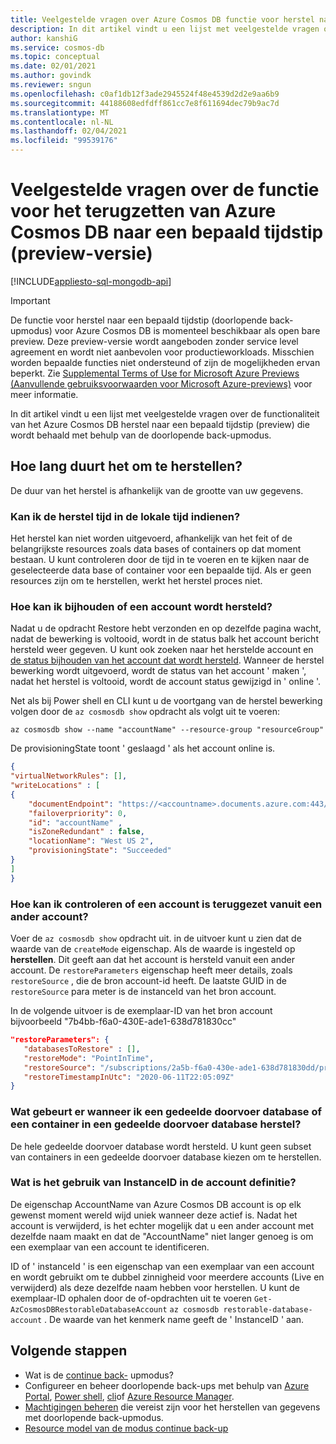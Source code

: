 ```yaml
---
title: Veelgestelde vragen over Azure Cosmos DB functie voor herstel naar een bepaald tijdstip.
description: In dit artikel vindt u een lijst met veelgestelde vragen over de Azure Cosmos DB functie voor herstel naar een bepaald tijdstip met behulp van de doorlopende back-upmodus.
author: kanshiG
ms.service: cosmos-db
ms.topic: conceptual
ms.date: 02/01/2021
ms.author: govindk
ms.reviewer: sngun
ms.openlocfilehash: c0af1db12f3ade2945524f48e4539d2d2e9aa6b9
ms.sourcegitcommit: 44188608edfdff861cc7e8f611694dec79b9ac7d
ms.translationtype: MT
ms.contentlocale: nl-NL
ms.lasthandoff: 02/04/2021
ms.locfileid: "99539176"
---
```

# <a name="frequently-asked-questions-on-the-azure-cosmos-db-point-in-time-restore-feature-preview"></a>Veelgestelde vragen over de functie voor het terugzetten van Azure Cosmos DB naar een bepaald tijdstip (preview-versie)
[!INCLUDE[appliesto-sql-mongodb-api](includes/appliesto-sql-mongodb-api.md)]

> [!IMPORTANT]
> De functie voor herstel naar een bepaald tijdstip (doorlopende back-upmodus) voor Azure Cosmos DB is momenteel beschikbaar als open bare preview.
> Deze preview-versie wordt aangeboden zonder service level agreement en wordt niet aanbevolen voor productieworkloads. Misschien worden bepaalde functies niet ondersteund of zijn de mogelijkheden ervan beperkt.
> Zie [Supplemental Terms of Use for Microsoft Azure Previews (Aanvullende gebruiksvoorwaarden voor Microsoft Azure-previews)](https://azure.microsoft.com/support/legal/preview-supplemental-terms/) voor meer informatie.

In dit artikel vindt u een lijst met veelgestelde vragen over de functionaliteit van het Azure Cosmos DB herstel naar een bepaald tijdstip (preview) die wordt behaald met behulp van de doorlopende back-upmodus.

## <a name="how-much-time-does-it-takes-to-restore"></a>Hoe lang duurt het om te herstellen?
De duur van het herstel is afhankelijk van de grootte van uw gegevens.

### <a name="can-i-submit-the-restore-time-in-local-time"></a>Kan ik de herstel tijd in de lokale tijd indienen?
Het herstel kan niet worden uitgevoerd, afhankelijk van het feit of de belangrijkste resources zoals data bases of containers op dat moment bestaan. U kunt controleren door de tijd in te voeren en te kijken naar de geselecteerde data base of container voor een bepaalde tijd. Als er geen resources zijn om te herstellen, werkt het herstel proces niet.

### <a name="how-can-i-track-if-an-account-is-being-restored"></a>Hoe kan ik bijhouden of een account wordt hersteld?
Nadat u de opdracht Restore hebt verzonden en op dezelfde pagina wacht, nadat de bewerking is voltooid, wordt in de status balk het account bericht hersteld weer gegeven. U kunt ook zoeken naar het herstelde account en [de status bijhouden van het account dat wordt hersteld](continuous-backup-restore-portal.md#track-restore-status). Wanneer de herstel bewerking wordt uitgevoerd, wordt de status van het account ' maken ', nadat het herstel is voltooid, wordt de account status gewijzigd in ' online '.

Net als bij Power shell en CLI kunt u de voortgang van de herstel bewerking volgen door de `az cosmosdb show` opdracht als volgt uit te voeren:

```azurecli-interactive
az cosmosdb show --name "accountName" --resource-group "resourceGroup"
```

De provisioningState toont ' geslaagd ' als het account online is.

```json
{
"virtualNetworkRules": [],
"writeLocations" : [
{
    "documentEndpoint": "https://<accountname>.documents.azure.com:443/", 
    "failoverpriority": 0,
    "id": "accountName" ,
    "isZoneRedundant" : false, 
    "locationName": "West US 2", 
    "provisioningState": "Succeeded"
}
]
}
```

### <a name="how-can-i-find-out-whether-an-account-was-restored-from-another-account"></a>Hoe kan ik controleren of een account is teruggezet vanuit een ander account?
Voer de `az cosmosdb show` opdracht uit. in de uitvoer kunt u zien dat de waarde van de `createMode` eigenschap. Als de waarde is ingesteld op **herstellen**. Dit geeft aan dat het account is hersteld vanuit een ander account. De `restoreParameters` eigenschap heeft meer details, zoals `restoreSource` , die de bron account-id heeft. De laatste GUID in de `restoreSource` para meter is de instanceId van het bron account.

In de volgende uitvoer is de exemplaar-ID van het bron account bijvoorbeeld "7b4bb-f6a0-430E-ade1-638d781830cc"

```json
"restoreParameters": {
   "databasesToRestore" : [],
   "restoreMode": "PointInTime",
   "restoreSource": "/subscriptions/2a5b-f6a0-430e-ade1-638d781830dd/providers/Microsoft.DocumentDB/locations/westus/restorableDatabaseAccounts/7b4bb-f6a0-430e-ade1-638d781830cc",
   "restoreTimestampInUtc": "2020-06-11T22:05:09Z"
}
```

### <a name="what-happens-when-i-restore-a-shared-throughput-database-or-a-container-within-a-shared-throughput-database"></a>Wat gebeurt er wanneer ik een gedeelde doorvoer database of een container in een gedeelde doorvoer database herstel?
De hele gedeelde doorvoer database wordt hersteld. U kunt geen subset van containers in een gedeelde doorvoer database kiezen om te herstellen.

### <a name="what-is-the-use-of-instanceid-in-the-account-definition"></a>Wat is het gebruik van InstanceID in de account definitie?
De eigenschap AccountName van Azure Cosmos DB account is op elk gewenst moment wereld wijd uniek wanneer deze actief is. Nadat het account is verwijderd, is het echter mogelijk dat u een ander account met dezelfde naam maakt en dat de "AccountName" niet langer genoeg is om een exemplaar van een account te identificeren. 

ID of ' instanceId ' is een eigenschap van een exemplaar van een account en wordt gebruikt om te dubbel zinnigheid voor meerdere accounts (Live en verwijderd) als deze dezelfde naam hebben voor herstellen. U kunt de exemplaar-ID ophalen door de of-opdrachten uit te voeren `Get-AzCosmosDBRestorableDatabaseAccount`  `az cosmosdb restorable-database-account` . De waarde van het kenmerk name geeft de ' InstanceID ' aan.

## <a name="next-steps"></a>Volgende stappen

* Wat is de [continue back-](continuous-backup-restore-introduction.md) upmodus?
* Configureer en beheer doorlopende back-ups met behulp van [Azure Portal](continuous-backup-restore-portal.md), [Power shell](continuous-backup-restore-powershell.md), [cli](continuous-backup-restore-command-line.md)of [Azure Resource Manager](continuous-backup-restore-template.md).
* [Machtigingen beheren](continuous-backup-restore-permissions.md) die vereist zijn voor het herstellen van gegevens met doorlopende back-upmodus.
* [Resource model van de modus continue back-up](continuous-backup-restore-resource-model.md)